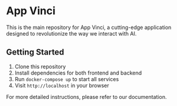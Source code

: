 # App Vinci

This is the main repository for App Vinci, a cutting-edge application designed to revolutionize the way we interact with AI.

## Getting Started

1. Clone this repository
2. Install dependencies for both frontend and backend
3. Run `docker-compose up` to start all services
4. Visit `http://localhost` in your browser

For more detailed instructions, please refer to our documentation.
